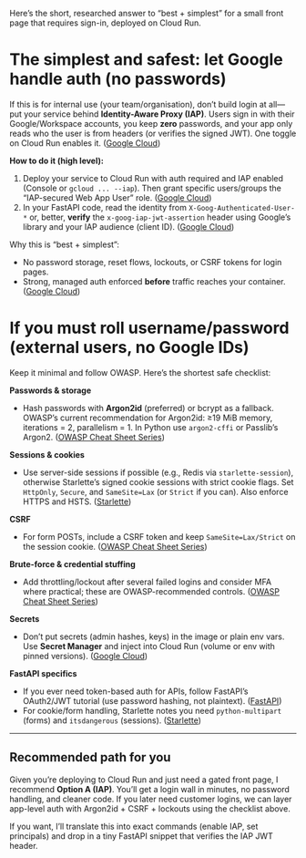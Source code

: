 Here’s the short, researched answer to “best + simplest” for a small front page that requires sign-in, deployed on Cloud Run.

# The simplest **and** safest: let Google handle auth (no passwords)

If this is for internal use (your team/organisation), don’t build login at all—put your service behind **Identity-Aware Proxy (IAP)**. Users sign in with their Google/Workspace accounts, you keep **zero** passwords, and your app only reads who the user is from headers (or verifies the signed JWT). One toggle on Cloud Run enables it. ([Google Cloud][1])

**How to do it (high level):**

1. Deploy your service to Cloud Run with auth required and IAP enabled (Console or `gcloud ... --iap`). Then grant specific users/groups the “IAP-secured Web App User” role. ([Google Cloud][1])
2. In your FastAPI code, read the identity from `X-Goog-Authenticated-User-*` or, better, **verify** the `x-goog-iap-jwt-assertion` header using Google’s library and your IAP audience (client ID). ([Google Cloud][2])

Why this is “best + simplest”:

* No password storage, reset flows, lockouts, or CSRF tokens for login pages.
* Strong, managed auth enforced **before** traffic reaches your container. ([Google Cloud][3])

# If you must roll username/password (external users, no Google IDs)

Keep it minimal and follow OWASP. Here’s the shortest safe checklist:

**Passwords & storage**

* Hash passwords with **Argon2id** (preferred) or bcrypt as a fallback. OWASP’s current recommendation for Argon2id: ≥19 MiB memory, iterations = 2, parallelism = 1. In Python use `argon2-cffi` or Passlib’s Argon2. ([OWASP Cheat Sheet Series][4])

**Sessions & cookies**

* Use server-side sessions if possible (e.g., Redis via `starlette-session`), otherwise Starlette’s signed cookie sessions with strict cookie flags. Set `HttpOnly`, `Secure`, and `SameSite=Lax` (or `Strict` if you can). Also enforce HTTPS and HSTS. ([Starlette][5])

**CSRF**

* For form POSTs, include a CSRF token and keep `SameSite=Lax/Strict` on the session cookie. ([OWASP Cheat Sheet Series][6])

**Brute-force & credential stuffing**

* Add throttling/lockout after several failed logins and consider MFA where practical; these are OWASP-recommended controls. ([OWASP Cheat Sheet Series][7])

**Secrets**

* Don’t put secrets (admin hashes, keys) in the image or plain env vars. Use **Secret Manager** and inject into Cloud Run (volume or env with pinned versions). ([Google Cloud][8])

**FastAPI specifics**

* If you ever need token-based auth for APIs, follow FastAPI’s OAuth2/JWT tutorial (use password hashing, not plaintext). ([FastAPI][9])
* For cookie/form handling, Starlette notes you need `python-multipart` (forms) and `itsdangerous` (sessions). ([Starlette][10])

---

## Recommended path for you

Given you’re deploying to Cloud Run and just need a gated front page, I recommend **Option A (IAP)**. You’ll get a login wall in minutes, no password handling, and cleaner code. If you later need customer logins, we can layer app-level auth with Argon2id + CSRF + lockouts using the checklist above.

If you want, I’ll translate this into exact commands (enable IAP, set principals) and drop in a tiny FastAPI snippet that verifies the IAP JWT header.

[1]: https://cloud.google.com/run/docs/securing/identity-aware-proxy-cloud-run?utm_source=chatgpt.com "Configure IAP for Cloud Run  |  Cloud Run Documentation  |  Google Cloud"
[2]: https://cloud.google.com/iap/docs/identity-howto?utm_source=chatgpt.com "Getting the user's identity  |  Identity-Aware Proxy  |  Google Cloud"
[3]: https://cloud.google.com/run/docs/authenticating/end-users?utm_source=chatgpt.com "Authenticating users  |  Cloud Run Documentation  |  Google Cloud"
[4]: https://cheatsheetseries.owasp.org/cheatsheets/Password_Storage_Cheat_Sheet.html?utm_source=chatgpt.com "Password Storage - OWASP Cheat Sheet Series"
[5]: https://www.starlette.io/middleware/?utm_source=chatgpt.com "Middleware - Starlette"
[6]: https://cheatsheetseries.owasp.org/cheatsheets/Cross-Site_Request_Forgery_Prevention_Cheat_Sheet.html?utm_source=chatgpt.com "Cross-Site Request Forgery Prevention - OWASP Cheat Sheet Series"
[7]: https://cheatsheetseries.owasp.org/cheatsheets/Authentication_Cheat_Sheet.html?utm_source=chatgpt.com "Authentication - OWASP Cheat Sheet Series"
[8]: https://cloud.google.com/run/docs/configuring/services/secrets?utm_source=chatgpt.com "Configure secrets for services  |  Cloud Run Documentation  |  Google Cloud"
[9]: https://fastapi.tiangolo.com/tutorial/security/oauth2-jwt/?utm_source=chatgpt.com "OAuth2 with Password (and hashing), Bearer with JWT tokens - FastAPI"
[10]: https://www.starlette.io/?utm_source=chatgpt.com "Starlette"
